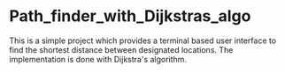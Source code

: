 ﻿# Path_finder_with_Dijkstras_algo
This is a simple project which provides a terminal based user interface to find the shortest distance between designated locations. The implementation is done with Dijkstra's algorithm.
